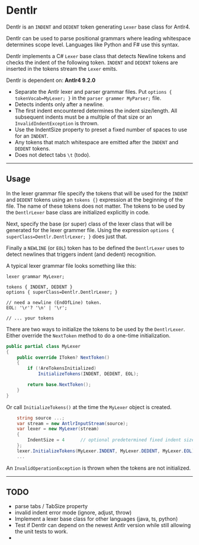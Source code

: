# Dentlr

Dentlr is an `INDENT` and `DEDENT` token generating `Lexer` base class for Antlr4.

Dentlr can be used to parse positional grammars where leading whitespace determines scope level.
Languages like Python and F# use this syntax.

Dentlr implements a C# `Lexer` base class that detects Newline tokens 
and checks the indent of the following token. `INDENT` and `DEDENT` tokens are inserted in the tokens stream the `Lexer` emits.

Dentlr is dependent on: **Antlr4 9.2.0**

- Separate the Antlr lexer and parser grammar files. Put `options { tokenVocab=MyLexer; }` in the `parser grammer MyParser;` file.
- Detects indents only after a newline.
- The first indent encountered determines the indent size/length. All subsequent indents must be a multiple of that size or an `InvalidIndentException` is thrown.
- Use the IndentSize property to preset a fixed number of spaces to use for an `INDENT`.
- Any tokens that match whitespace are emitted after the `INDENT` and `DEDENT` tokens.
- Does not detect tabs `\t` (todo).

---

## Usage

In the lexer grammar file specify the tokens that will be used for the `INDENT` and `DEDENT` tokens using an `tokens {}` expression at the beginning of the file.
The name of these tokens does not matter. The tokens to be used by the `DentlrLexer` base class are initialized explicitly in code.

Next, specify the base (or super) class of the lexer class that will be generated for the lexer grammer file.
Using the expression `options { superClass=Dentlr.DentlrLexer; }` does just that.

Finally a `NEWLINE` (or `EOL`) token has to be defined the `DentlrLexer` uses to detect newlines that triggers indent (and dedent) recognition.

A typical lexer grammar file looks something like this:

```g4
lexer grammar MyLexer;

tokens { INDENT, DEDENT }
options { superClass=Dentlr.DentlrLexer; }

// need a newline (EndOfLine) token.
EOL: '\r'? '\n' | '\r';

// ... your tokens
```

There are two ways to initialize the tokens to be used by the `DentlrLexer`.
Either override the `NextToken` method to do a one-time initialization.

```csharp
public partial class MyLexer
{
    public override IToken? NextToken()
    {
        if (!AreTokensInitialized)
            InitializeTokens(INDENT, DEDENT, EOL);

        return base.NextToken();
    }
}
```

Or call `InitializeTokens()` at the time the `MyLexer` object is created.

```csharp
    string source ...;
    var stream = new AntlrInputStream(source);
    var lexer = new MyLexer(stream)
    {
        IndentSize = 4      // optional predetermined fixed indent size
    };
    lexer.InitializeTokens(MyLexer.INDENT, MyLexer.DEDENT, MyLexer.EOL);
    ...
```

An `InvalidOperationException` is thrown when the tokens are not initialized.

---

## TODO

- parse tabs / TabSize property
- invalid indent error mode (ignore, adjust, throw)
- Implement a lexer base class for other languages (java, ts, python)
- Test if Dentlr can depend on the newest Antlr version while still allowing the unit tests to work.
- 